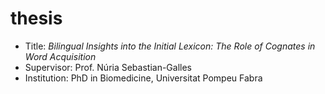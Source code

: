 # thesis

- Title: *Bilingual Insights into the Initial Lexicon: The Role of Cognates in Word Acquisition*
- Supervisor: Prof. Núria Sebastian-Galles
- Institution: PhD in Biomedicine, Universitat Pompeu Fabra

